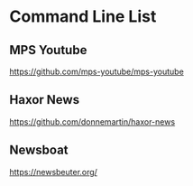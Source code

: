 # Command Line List

## MPS Youtube
https://github.com/mps-youtube/mps-youtube

## Haxor News
https://github.com/donnemartin/haxor-news

## Newsboat
https://newsbeuter.org/
